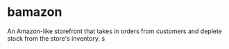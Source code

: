 # bamazon
An Amazon-like storefront that takes in orders from customers and deplete stock from the store's inventory. s
